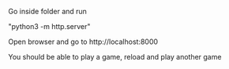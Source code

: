Go inside folder and run

"python3 -m http.server"

Open browser and go to http://localhost:8000

You should be able to play a game, reload and play another game